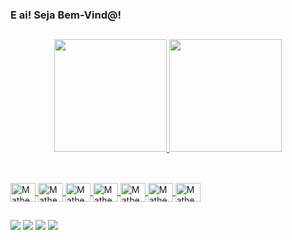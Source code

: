 ### E ai! Seja Bem-Vind@!

##

<div align="center">
  <a href="https://github.com/Matheus-Assumpcao">
  <img height="180em" src="https://github-readme-stats.vercel.app/api?username=Matheus-Assumpcao&show_icons=true&theme=dark&include_all_commits=true&count_private=true"/>
  <img height="180em" src="https://github-readme-stats.vercel.app/api/top-langs/?username=Matheus-Assumpcao&layout=compact&langs_count=7&theme=dark"/>

##

</div>
<div style="display: inline_block"><br>
  <img align="center" alt="Matheus-Kt" height="30" width="40"src="https://cdn.jsdelivr.net/gh/devicons/devicon/icons/kotlin/kotlin-original.svg" />
  <img align="center" alt="Matheus-Kt" height="30" width="40"src="https://cdn.jsdelivr.net/gh/devicons/devicon@latest/icons/java/java-original.svg" />
  <img align="center" alt="Matheus-Android" height="30" width="40" src="https://cdn.jsdelivr.net/gh/devicons/devicon/icons/python/python-original.svg" />  
  <img align="center" alt="Matheus-Android" height="30" width="40" src="https://cdn.jsdelivr.net/gh/devicons/devicon@latest/icons/php/php-original.svg" />  
  <img align="center" alt="Matheus-Android" height="30" width="40" src="https://cdn.jsdelivr.net/gh/devicons/devicon/icons/javascript/javascript-original.svg" />
  <img align="center" alt="Matheus-Android" height="30" width="40"  src="https://cdn.jsdelivr.net/gh/devicons/devicon@latest/icons/react/react-original.svg" />
  <img align="center" alt="Matheus-Android" height="30" width="40" src="https://cdn.jsdelivr.net/gh/devicons/devicon/icons/mysql/mysql-original-wordmark.svg" />
  
</div>

##

<div> 
  <a href="https://instagram.com/the_assumpcao" target="_blank"><img src="https://img.shields.io/badge/-Instagram-%23E4405F?style=for-the-badge&logo=instagram&logoColor=white" target="_blank"></a>
 <a href="https://discord.com/channels/BIG M" target="_blank"><img src="https://img.shields.io/badge/Discord-7289DA?style=for-the-badge&logo=discord&logoColor=white" target="_blank"></a> 
  <a href = "mailto:matheusassumpcap@gmail.com"><img src="https://img.shields.io/badge/-Gmail-%23333?style=for-the-badge&logo=gmail&logoColor=white" target="_blank"></a>
  <a href="https://www.linkedin.com/in/matheus-assump%C3%A7%C3%A3o/" target="_blank"><img src="https://img.shields.io/badge/-LinkedIn-%230077B5?style=for-the-badge&logo=linkedin&logoColor=white" target="_blank"></a> 
 


